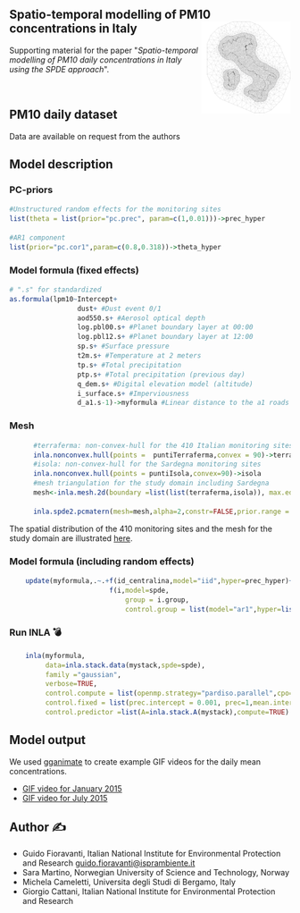## Spatio-temporal modelling of PM10 concentrations in Italy <img align="right" width="150" src="./docs/logo/logo_readme.png" style="padding-left:10px;background-color:white;">

Supporting material for the paper "_Spatio-temporal modelling of PM10 daily concentrations in Italy using the SPDE approach_".

&nbsp;

## PM10 daily dataset

Data are available on request from the authors

## Model description

### PC-priors

```r
#Unstructured random effects for the monitoring sites
list(theta = list(prior="pc.prec", param=c(1,0.01)))->prec_hyper

#AR1 component
list(prior="pc.cor1",param=c(0.8,0.318))->theta_hyper 
```

### Model formula (fixed effects)

```r
# ".s" for standardized
as.formula(lpm10~Intercept+
                 dust+ #Dust event 0/1
                 aod550.s+ #Aerosol optical depth
                 log.pbl00.s+ #Planet boundary layer at 00:00
                 log.pbl12.s+ #Planet boundary layer at 12:00
                 sp.s+ #Surface pressure
                 t2m.s+ #Temperature at 2 meters
                 tp.s+ #Total precipitation
                 ptp.s+ #Total precipitation (previous day)
                 q_dem.s+ #Digital elevation model (altitude)
                 i_surface.s+ #Imperviousness
                 d_a1.s-1)->myformula #Linear distance to the a1 roads
```

### Mesh

```r
      #terraferma: non-convex-hull for the 410 Italian monitoring sites, excluding Sardegna
      inla.nonconvex.hull(points =  puntiTerraferma,convex = 90)->terraferma
      #isola: non-convex-hull for the Sardegna monitoring sites
      inla.nonconvex.hull(points = puntiIsola,convex=90)->isola 
      #mesh triangulation for the study domain including Sardegna
      mesh<-inla.mesh.2d(boundary =list(list(terraferma,isola)), max.edge = c(30,150),cutoff=5,offset=c(10),min.angle = 25)
      
      inla.spde2.pcmatern(mesh=mesh,alpha=2,constr=FALSE,prior.range = c(150,0.8),prior.sigma = c(0.8,0.2))->spde
```

The spatial distribution of the 410 monitoring sites and the mesh for the study domain are illustrated [here](./docs/mesh.md).

### Model formula (including random effects)

```r
    update(myformula,.~.+f(id_centralina,model="iid",hyper=prec_hyper)+
                         f(i,model=spde,
                             group = i.group,
                             control.group = list(model="ar1",hyper=list(theta=theta_hyper))))->myformula
```

### Run INLA :bomb:

```r
    inla(myformula,
         data=inla.stack.data(mystack,spde=spde),
         family ="gaussian",
         verbose=TRUE,
         control.compute = list(openmp.strategy="pardiso.parallel",cpo=TRUE,waic=TRUE,dic=TRUE,config=TRUE),
         control.fixed = list(prec.intercept = 0.001, prec=1,mean.intercept=0),
         control.predictor =list(A=inla.stack.A(mystack),compute=TRUE) )->inla.out
```


## Model output

We used [gganimate](https://gganimate.com/) to create example GIF videos for the daily mean concentrations. 

* [GIF video for January 2015](./docs/video_january2015.md)
* [GIF video for July 2015](./docs/video_july2015.md)

## Author :writing_hand:

* Guido Fioravanti, Italian National Institute for Environmental Protection and Research <guido.fioravanti@isprambiente.it>
* Sara Martino, Norwegian University of Science and Technology, Norway
* Michela Cameletti, Universita degli Studi di Bergamo, Italy
* Giorgio Cattani, Italian National Institute for Environmental Protection and Research



